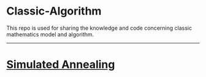 # Classic-Algorithm
This repo is used for sharing the knowledge and code concerning classic mathematics model and algorithm.

----------------------
# [Simulated Annealing](https://github.com/StarLight1212/Classic-Algorithm/blob/main/Classic%20Mathematics%20Model/SimulatedAnnealing.py)


